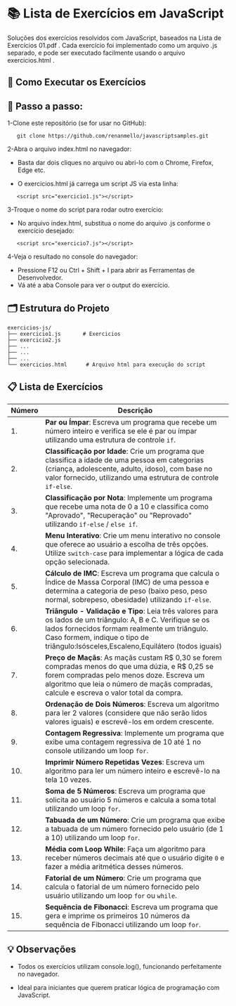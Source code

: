 # 📚 Lista de Exercícios em JavaScript 

Soluções dos exercícios resolvidos com JavaScript, baseados na Lista de Exercícios 01.pdf . Cada exercício foi implementado como um arquivo .js separado, e pode ser executado facilmente usando o arquivo exercicios.html .
## 🧪 Como Executar os Exercícios 
## 🔧 Passo a passo: 

 1-Clone este repositório (se for usar no GitHub):
 ```
    git clone https://github.com/renanmello/javascriptsamples.git 
 ```
 
 2-Abra o arquivo index.html no navegador:  

 - Basta dar dois cliques no arquivo ou abri-lo com o Chrome, Firefox, Edge etc.
  
 - O exercicios.html já carrega um script JS via esta linha:
```
   <script src="exercicio1.js"></script>
```
3-Troque o nome do script para rodar outro exercício:  

- No arquivo index.html, substitua o nome do arquivo .js conforme o exercício desejado:
```
   <script src="exercicio7.js"></script>
```
4-Veja o resultado no console do navegador:  

  - Pressione F12  ou Ctrl + Shift + I  para abrir as Ferramentas de Desenvolvedor.
  - Vá até a aba Console  para ver o output do exercício.

## 🗂️ Estrutura do Projeto
```
exercicios-js/
├── exercicio1.js       # Exercicios
├── exercicio2.js        
├── ...         
├── ...              
├── ...             
└── exercicios.html      # Arquivo html para execução do script 
```
   
## 📋 Lista de Exercícios
| Número                   | Descrição                                                                                                                                                                                 |
|--------------------------|-------------------------------------------------------------------------------------------------------------------------------------------------------------------------------------------|
| 1. | **Par ou Ímpar**: Escreva um programa que recebe um número inteiro e verifica se ele é par ou ímpar utilizando uma estrutura de controle `if`. |
| 2. | **Classificação por Idade**: Crie um programa que classifica a idade de uma pessoa em categorias (criança, adolescente, adulto, idoso), com base no valor fornecido, utilizando uma estrutura de controle `if-else`. |
|3.| **Classificação por Nota**: Implemente um programa que recebe uma nota de 0 a 10 e classifica como "Aprovado", "Recuperação" ou "Reprovado" utilizando `if-else` / `else if`.|
|4.| **Menu Interativo**: Crie um menu interativo no console que oferece ao usuário a escolha de três opções. Utilize `switch-case` para implementar a lógica de cada opção selecionada.|
|5.| **Cálculo de IMC**: Escreva um programa que calcula o Índice de Massa Corporal (IMC) de uma pessoa e determina a categoria de peso (baixo peso, peso normal, sobrepeso, obesidade) utilizando `if-else`.|
|6.| **Triângulo - Validação e Tipo**: Leia três valores para os lados de um triângulo: A, B e C. Verifique se os lados fornecidos formam realmente um triângulo. Caso formem, indique o tipo de triângulo:Isósceles,Escaleno,Equilátero (todos iguais) |
|7.| **Preço de Maçãs**: As maçãs custam R$ 0,30 se forem compradas menos do que uma dúzia, e R$ 0,25 se forem compradas pelo menos doze. Escreva um algoritmo que leia o número de maçãs compradas, calcule e escreva o valor total da compra.|
|8.| **Ordenação de Dois Números**: Escreva um algoritmo para ler 2 valores (considere que não serão lidos valores iguais) e escrevê-los em ordem crescente.|
|9.| **Contagem Regressiva**: Implemente um programa que exibe uma contagem regressiva de 10 até 1 no console utilizando um loop `for`.|
|10.| **Imprimir Número Repetidas Vezes**: Escreva um algoritmo para ler um número inteiro e escrevê-lo na tela 10 vezes.|
|11.| **Soma de 5 Números**: Escreva um programa que solicita ao usuário 5 números e calcula a soma total utilizando um loop `for`.|
|12.| **Tabuada de um Número**: Crie um programa que exibe a tabuada de um número fornecido pelo usuário (de 1 a 10) utilizando um loop `for`.|
|13.| **Média com Loop While**: Faça um algoritmo para receber números decimais até que o usuário digite `0` e fazer a média aritmética desses números.|
|14.| **Fatorial de um Número**: Crie um programa que calcula o fatorial de um número fornecido pelo usuário utilizando um loop `for` ou `while`.|
|15.| **Sequência de Fibonacci**: Escreva um programa que gera e imprime os primeiros 10 números da sequência de Fibonacci utilizando um loop `for`.|

## 💡 Observações 

  - Todos os exercícios utilizam console.log(), funcionando perfeitamente no navegador.
    
  - Ideal para iniciantes que querem praticar lógica de programação com JavaScript.
     
